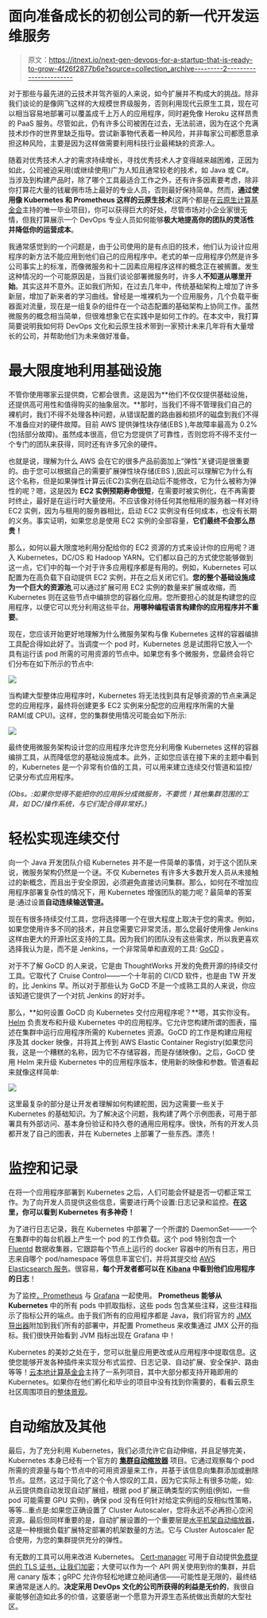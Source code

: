 # 面向准备成长的初创公司的新一代开发运维服务

> 原文：<https://itnext.io/next-gen-devops-for-a-startup-that-is-ready-to-grow-4f26f2877b6e?source=collection_archive---------2----------------------->

对于那些与最先进的云技术并驾齐驱的人来说，如今扩展并不构成大的挑战。除非我们谈论的是像网飞这样的大规模世界级服务，否则利用现代云原生工具，现在可以相当容易地部署可以覆盖成千上万人的应用程序，同时避免像 Heroku 这样昂贵的 PaaS 服务。尽管如此，仍有许多公司被困在过去，无法前进，因为在这个充满技术炒作的世界里缺乏指导。尝试新事物代表着一种风险，并非每家公司都愿意承担这种风险，主要是因为这样做需要利用科技行业最稀缺的资源:人。

随着对优秀技术人才的需求持续增长，寻找优秀技术人才变得越来越困难，正因为如此，公司被迫采用(或继续使用)广为人知且通常较老的技术，如 Java 或 C#。当涉及到构建产品时，除了哪个工具最适合工作之外，还有许多因素要考虑，除非你打算花大量的钱雇佣市场上最好的专业人员，否则最好保持简单。然而，**通过使用像 Kubernetes 和 Prometheus 这样的云原生技术**(这两个都是在[云原生计算基金会](https://www.cncf.io/)主持的唯一毕业项目)，你可以获得巨大的好处，尽管市场对小企业家很无情，但我打算展示一个 DevOps 专业人员如何能够**极大地提高你的团队的灵活性并降低你的运营成本**。

我通常感觉到的一个问题是，由于公司使用的是有点旧的技术，他们认为设计应用程序的新方法不能应用到他们自己的应用程序中。老式的单一应用程序仍然是许多公司事实上的标准，而像微服务和十二因素应用程序这样的概念正在被搁置。发生这种情况的一个可能原因是，当我们谈论部署微服务时，许多人**不知道从哪里开始**。其实这并不意外。正如我们所知，在过去几年中，传统基础架构上增加了许多新层，增加了新来者的学习曲线。曾经是一堆裸机为一个应用服务，几个负载平衡器面对流量，现在是一组复杂的组件在一个动态配置的基础架构上协同工作。虽然微服务的概念相当简单，但很难想象它在实践中是如何工作的。在本文中，我打算简要说明我如何将 DevOps 文化和云原生技术带到一家预计未来几年将有大量增长的公司，并帮助他们为未来做好准备。

# 最大限度地利用基础设施

不管你使用哪家云提供商，它都会很贵。这是因为**他们不仅仅提供基础设施，还提供高可用性和值得购买的抽象层次。**那时，当我们不得不管理我们自己的裸机时，我们不得不处理各种问题，从错误配置的路由器和损坏的磁盘到我们不得不准备应对的硬件故障。目前 AWS 提供弹性块存储(EBS ),年故障率最高为 0.2%(包括部分故障)。虽然成本很高，但它为您提供了可靠性，否则您将不得不支付一个专门的团队来获得，同时还有许多冗余的硬件。

也就是说，理解为什么 AWS 会在它的很多产品前面加上“弹性”关键词是很重要的。由于您可以根据自己的需要扩展弹性块存储(EBS ),因此可以理解它为什么有这个名称，但是如果弹性计算云(EC2)实例在启动后不能修改，它为什么被称为弹性的呢？嗯，这是因为 **EC2 实例预期寿命很短**，在需要时被实例化，在不再需要时终止，最好是在运行时大量使用。不应该像对待任何其他租用的服务器一样对待 EC2 实例，因为与租用的服务器相比，启动 EC2 实例没有任何成本，也没有长期的义务。事实证明，如果您总是使用 EC2 实例的全部容量，**它们最终不会那么昂贵！**

那么，如何以最大限度地利用分配给你的 EC2 资源的方式来设计你的应用呢？进入 Kubernetes，DC/OS 和 Hadoop YARN。它们都以自己的方式使您能够做到这一点，它们中的每一个对于许多应用程序都是有用的。例如，Kubernetes 可以配置为在高负载下自动提供 EC2 实例，并在之后关闭它们。**您的整个基础设施成为一个巨大的资源池**,可以通过扩展可用 EC2 实例的数量来扩展或收缩，而 Kubernetes 则在这些节点中编排您的容器化应用。您所要担心的就是构建您的应用程序，以便它可以充分利用这些平台。**用哪种编程语言构建你的应用程序并不重要**。

现在，您应该开始更好地理解为什么微服务架构与像 Kubernetes 这样的容器编排工具配合得如此好了。当调度一个 pod 时，Kubernetes 总是试图将它放入一个具有运行该 pod 所需的可用资源的节点中。如果您有多个微服务，您最终会将它们分布在如下所示的节点中:

![](img/8f8836394a2c788c7d6e120784b123a7.png)

当构建大型整体应用程序时，Kubernetes 将无法找到具有足够资源的节点来满足您的应用程序，最终将创建更多 EC2 实例来分配您的应用程序所需的大量 RAM(或 CPU)。这样，您的集群使用情况可能会如下所示:

![](img/36b3271c244aeadb7abb74b9cb5981a5.png)

最终使用微服务架构设计您的应用程序允许您充分利用像 Kubernetes 这样的容器编排工具，从而降低您的基础设施成本。此外，正如您应该在接下来的主题中看到的，Kubernetes 是一个非常有价值的工具，可以用来建立连续交付管道和监控/记录分布式应用程序。

*(Obs。:如果你觉得不能把你的应用拆分成微服务，不要慌！其他集群范围的工具，如 DC/操作系统，与它们配合得非常好。)*

# 轻松实现连续交付

向一个 Java 开发团队介绍 Kubernetes 并不是一件简单的事情，对于这个团队来说，微服务架构仍然是一个谜。不仅 Kubernetes 有许多大多数开发人员从未接触过的新概念，而且出于安全原因，必须避免直接访问集群。那么，如何在不增加应用程序部署复杂性的情况下，用 Kubernetes 增强团队的能力呢？最简单的答案是:通过设置**自动连续输送管道。**

现在有很多持续交付工具，您将选择哪一个在很大程度上取决于您的需求。例如，如果您使用许多不同的技术，并且您需要它非常灵活，那么您最好使用像 Jenkins 这样由更大的开源社区支持的工具。因为我们的团队没有这些需求，所以我更喜欢选择我认为是，而不是 Jenkins，一个非常简单和直观的工具: [GoCD](https://www.gocd.org/) 。

对于不了解 GoCD 的人来说，它是由 ThoughtWorks 开发的免费开源的持续交付工具。它取代了 Cruise Control——一个十年前的 CI/CD 软件，也是由 TW 开发的，比 Jenkins 早。所以对于那些认为 GoCD 不是一个成熟工具的人来说，你应该知道它提供了一个对抗 Jenkins 的好对手。

那么，**如何设置 GoCD 向 Kubernetes 交付应用程序呢？**嗯，其实你没有。 [Helm](https://helm.sh/) 负责发布和升级 Kubernetes 中的应用程序。它允许您构建所谓的图表，描述在集群中运行应用程序所需的 Kubernetes 资源。GoCD 的工作是构建应用程序及其 docker 映像，并将其上传到 AWS Elastic Container Registry(如果您问我，这是一个糟糕的名称，因为它不存储容器，而是存储映像)。之后，GoCD 使用 Helm 来升级 Kubernetes 中的应用程序版本，使用新的映像和参数。管道看起来就像这样简单:

![](img/8e029142c07ef2b5f75d260d9a23f0af.png)

这里最复杂的部分是让开发者理解如何构建舵图，因为这需要一些关于 Kubernetes 的基础知识。为了解决这个问题，我构建了两个示例图表，可用于部署具有外部访问、基本身份验证和持久卷的通用应用程序。很快，所有的开发人员都开发了自己的图表，并在 Kubernetes 上部署了一些东西。漂亮！

# 监控和记录

在将一个应用程序部署到 Kubernetes 之后，人们可能会怀疑是否一切都正常工作。为了向开发人员提供这些信息，需要进行两个设置:日志记录和监控。**在这里，你可以看到 Kubernetes 有多神奇！**

为了进行日志记录，我在 Kubernetes 中部署了一个所谓的 DaemonSet——一个在集群中的每台机器上产生一个 pod 的工作负载。这个 pod 特别包含一个 [Fluentd](https://www.fluentd.org/) 数据收集器，它跟踪每个节点上运行的 docker 容器中的所有日志，用日志来自哪个 pod/namespace 等信息丰富它们，并将其提交给 [AWS Elasticsearch 服务](https://aws.amazon.com/pt/elasticsearch-service/)。很容易，**每个开发者都可以在 [Kibana](https://www.elastic.co/products/kibana) 中看到他们应用程序的日志**！

为了监控[，Prometheus](https://prometheus.io/) 与 [Grafana](https://grafana.com/) 一起使用。 **Prometheus 能够从 Kubernetes** 中的所有 pods 中抓取指标，这些 pods 包含某些注释，这些注释指示了指标公开的端点。由于我们所有的应用程序都是 Java，我们将官方的 [JMX 导出器](https://github.com/prometheus/jmx_exporter)附加到我们所有的部署中，并配置 Prometheus 来收集通过 JMX 公开的指标。我们很快开始看到 JVM 指标出现在 Grafana 中！

Kubernetes 的美妙之处在于，您可以批量应用更改或从应用程序中提取信息。这使您能够开发各种插件来实现分布式监控、日志记录、自动扩展、安全保护、路由等等！[云本地计算基金会](https://www.cncf.io/projects/)主持了一系列项目，其中大部分都支持开箱即用的 Kubernetes。如果你在他们孵化和毕业的项目中没有找到你需要的，看看云原生社区周围项目的[整体景观](https://landscape.cncf.io/)。

# 自动缩放及其他

最后，为了充分利用 Kubernetes，我们必须允许它自动伸缩，并且足够完美，Kubernetes 本身已经有一个官方的 [**集群自动缩放器**](https://github.com/kubernetes/autoscaler/tree/master/cluster-autoscaler) 项目。它通过观察每个 pod 所需的资源量与每个节点中的可用资源量来工作，并基于该信息向集群添加或删除节点。显然，这过于简化了这个令人惊叹的工具，因为它实际上有很多功能，如:从云提供商自动发现自动扩展组，根据 pod 扩展正确类型的实例组(例如，一些 pod 可能需要 GPU 实例)，确保 pod 没有任何针对给定实例组的反相似性策略，等等…重点是:如果您正确设置了 Cluster Autoscaler，您将永远不必再担心空闲资源。最后但同样重要的是，自动扩展设置的一个重要层是[水平机架自动缩放器](https://kubernetes.io/docs/tasks/run-application/horizontal-pod-autoscale/)，这是一种根据负载扩展特定部署的机架数量的方法。它与 Cluster Autoscaler 配合使用，为您的集群提供充分的弹性。

有无数的工具可以用来改进 Kubernetes。 [Cert-manager](https://github.com/jetstack/cert-manager/) 可用于自动提供[免费提供的 TLS 证书，让我们加密](https://letsencrypt.org/)；大使可以作为一个 API 网关使用到你的集群，并启用 canary 版本；gRPC 允许你轻松地建立舱间通信——可能性是无限的，最终结果通常是迷人的。**决定采用 DevOps 文化的公司所获得的利益是无价的**，我很自豪能够创造如此多的价值，这要感谢一个愿意为开源生态系统做出贡献的大型社区。